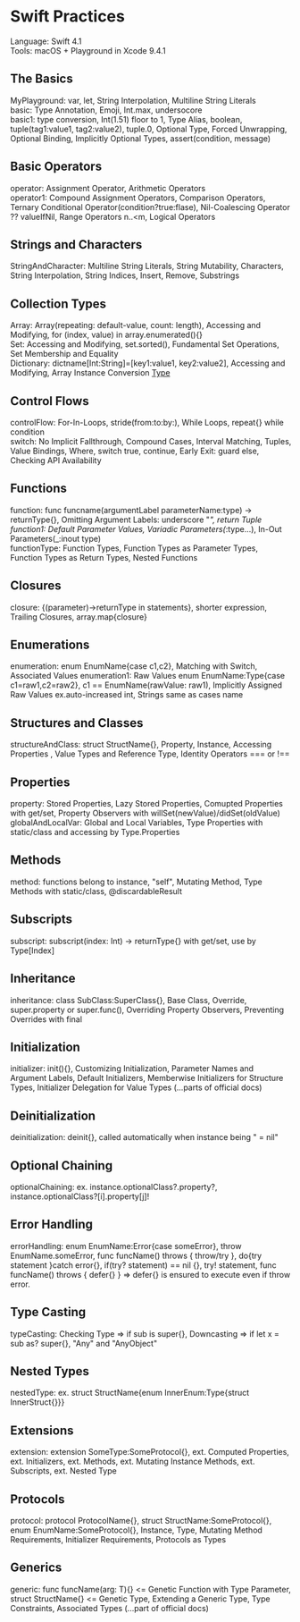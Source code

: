 # Swift Practices

Language: Swift 4.1  
Tools: macOS + Playground in Xcode 9.4.1  

## The Basics
MyPlayground: var, let, String Interpolation, Multiline String Literals  
basic: Type Annotation, Emoji, Int.max, undersocore  
basic1: type conversion, Int(1.51) floor to 1, Type Alias, boolean, tuple(tag1:value1, tag2:value2), tuple.0, Optional Type, Forced Unwrapping, Optional Binding, Implicitly Optional Types, assert(condition, message)

## Basic Operators
operator: Assignment Operator, Arithmetic Operators  
operator1: Compound Assignment Operators, Comparison Operators, Ternary Conditional Operator(condition?true:flase), Nil-Coalescing Operator ?? valueIfNil, Range Operators n..<m, Logical Operators  

## Strings and Characters
StringAndCharacter: Multiline String Literals, String Mutability, Characters, String Interpolation, String Indices, Insert, Remove, Substrings  

## Collection Types
Array: Array(repeating: default-value, count: length), Accessing and Modifying, for (index, value) in array.enumerated(){}  
Set: Accessing and Modifying, set.sorted(), Fundamental Set Operations, Set Membership and Equality  
Dictionary: dictname[Int:String]=[key1:value1, key2:value2], Accessing and Modifying, Array Instance Conversion [Type](dictname.values)  

## Control Flows
controlFlow: For-In-Loops, stride(from:to:by:), While Loops, repeat{} while condition  
switch: No Implicit Fallthrough, Compound Cases, Interval Matching, Tuples, Value Bindings, Where, switch true, continue, Early Exit: guard else, Checking API Availability  

## Functions
function: func funcname(argumentLabel parameterName:type) -> returnType{}, Omitting Argument Labels: underscore "_", return Tuple  
function1: Default Parameter Values, Variadic Parameters(_:type...), In-Out Parameters(_:inout type)  
functionType: Function Types, Function Types as Parameter Types, Function Types as Return Types, Nested Functions  

## Closures
closure: {(parameter)->returnType in statements}, shorter expression, Trailing Closures, array.map{closure}  

## Enumerations
enumeration: enum EnumName{case c1,c2}, Matching with Switch, Associated Values
enumeration1: Raw Values enum EnumName:Type{case c1=raw1,c2=raw2}, c1 == EnumName(rawValue: raw1), Implicitly Assigned Raw Values ex.auto-increased int, Strings same as cases name  

## Structures and Classes
structureAndClass: struct StructName{}, Property, Instance, Accessing Properties	, Value Types and Reference Type, Identity Operators === or !==  

## Properties
property: Stored Properties, Lazy Stored Properties, Comupted Properties with get/set, Property Observers with willSet(newValue)/didSet(oldValue)  
globalAndLocalVar: Global and Local Variables, Type Properties with static/class and accessing by Type.Properties  

## Methods
method: 	functions belong to instance, "self", Mutating Method,  Type Methods with static/class, @discardableResult  

## Subscripts
subscript: subscript(index: Int) -> returnType{} with get/set, use by Type[Index]  

## Inheritance
inheritance: class SubClass:SuperClass{}, Base Class, Override, super.property or super.func(), Overriding Property Observers, Preventing Overrides with final  

## Initialization
initializer: init(){}, Customizing Initialization, Parameter Names and Argument Labels, Default Initializers, Memberwise Initializers for Structure Types, Initializer Delegation for Value Types (...parts of official docs)  

## Deinitialization
deinitialization: deinit{}, called automatically when instance being " = nil"  

## Optional Chaining
optionalChaining: ex. instance.optionalClass?.property?, instance.optionalClass?[i].property[j]!  

## Error Handling
errorHandling: enum EnumName:Error{case someError}, throw EnumName.someError, func funcName() throws { throw/try }, do{try statement }catch error{}, if(try? statement) == nil {}, try! statement, func funcName() throws { defer{} } => defer{} is ensured to execute even if throw error. 

## Type Casting
typeCasting: Checking Type => if sub is super{}, Downcasting => if let x = sub as? super{}, "Any" and "AnyObject"  

## Nested Types
nestedType: ex. struct StructName{enum InnerEnum:Type{struct InnerStruct{}}}

## Extensions
extension: extension SomeType:SomeProtocol{}, ext. Computed Properties, ext. Initializers, ext. Methods, ext. Mutating Instance Methods, ext. Subscripts, ext. Nested Type  

## Protocols
protocol: protocol ProtocolName{}, struct StructName:SomeProtocol{}, enum EnumName:SomeProtocol{}, Instance, Type, Mutating Method Requirements, Initializer Requirements, Protocols as Types  

## Generics
generic: func funcName<T>(arg: T){} <= Genetic Function with Type Parameter, struct StructName<Element>{} <= Genetic Type, Extending a Generic Type, Type Constraints, Associated Types (...part of official docs)  

